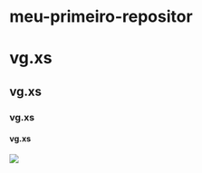 # meu-primeiro-repositor
# vg.xs
## vg.xs
### vg.xs
#### vg.xs
 ![](https://metadinha.com.br/wp-content/uploads/2021/03/metadinha-anime-cabelo-verde-segurando-flor-roupa-rock-metadinha1.jpg)
